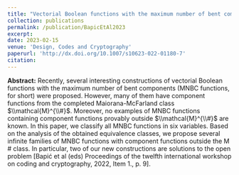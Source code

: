 ```yaml
---
title: "Vectorial Boolean functions with the maximum number of bent components beyond the Nyberg's bound"
collection: publications
permalink: /publication/BapicEtAl2023
excerpt: 
date: 2023-02-15
venue: 'Design, Codes and Cryptography'
paperurl: 'http://dx.doi.org/10.1007/s10623-022-01180-7'
citation: 
---
```


**Abstract:** Recently, several interesting constructions of vectorial Boolean functions with the maximum number of bent components (MNBC functions, for short) were proposed. However, many of them have component functions from the completed Maiorana-McFarland class $\\mathcal{M}^{\\#}$. Moreover, no examples of MNBC functions containing component functions provably outside $\\mathcal{M}^{\\#}$ are known. In this paper, we classify all MNBC functions in six variables. Based on the analysis of the obtained equivalence classes, we propose several infinite families of MNBC functions with component functions outside the M # class. In particular, two of our new constructions are solutions to the open problem [Bapić et al (eds) Proceedings of the twelfth international workshop on coding and cryptography, 2022, Item 1., p. 9].
